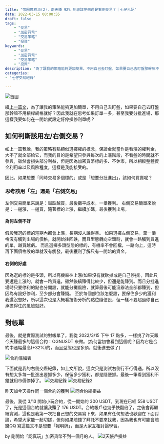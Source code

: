 ```yaml
---
title: "幣圈瘋狗流(2)，兩天賺 92% 到底該左側還是右側交易？｜七仔札記"
date: 2022-03-15 00:00:55
draft: false
tags: 
    - "交易"
    - "加密貨幣"
    - "交易策略"
    - "投資"
keywords:
    - "交易"
    - "加密貨幣"
    - "交易策略"
    - "投資"
description: "為了讓我的策略能夠更加簡單，不用自己去盯盤，如果要自己去盯盤那幹嘛不用槓桿網格就好？因此我就在思考如果訂單一多，甚至我要分批進場，那這樣我要如何在一開始就設定好停損停利單呢？"
categories:
- "七仔交易紀錄"

---
```

![首圖](https://imgur.com/9z9hT8M.png)

續<a href="https://andywei1123.github.io/post/cryptotrade2/" target="_blank">上一篇文</a>，為了讓我的策略能夠更加簡單，不用自己去盯盤，如果要自己去盯盤那幹嘛不用槓桿網格就好？因此我就在思考如果訂單一多，甚至我要分批進場，那這樣我要如何在一開始就設定好停損停利單呢？

## 如何判斷該用左/右側交易？
如上一篇我說，我的策略有點類似選擇權的概念，保證金就當作是看漲的權利金，大不了就全部給它，而我的目的是希望只參與每次的上漲階段，不看盤的時間就不參與，雖然會損失部分利益，但是因為加密貨幣標的多、不休市，所以相較整體資金利用率以及風險程度，這樣是我能接受的。  

因此，如果想要「同時交易多個標的」或是「想要分批進出」，該如何買賣呢？

### 思考該用「左」還是「右側交易」
左側交易簡單來說是：越跌越買，最後攤平成本，一舉獲利。
右側交易簡單來說是：一邊漲，一邊買，隨著標的上漲，繼續加碼，最後獲利出場。
#### 為何左側不好
假設我選的標的短期內都會上漲，長期沒人說得準。
如果選擇左側交易，萬一價格沒有觸到出場的價格，就開始往回跌，而且型態轉向空頭時，就會一路觸到買進的單，越買越虧。
而且選擇多頭型態的標的，有機率不會回檔，一路向上，這時再下面價格設的單就沒有觸發，最後獲利了解只有一開始的資金。
#### 右側的好處
因為選的標的是多頭，所以高機率往上漲(如果沒有就砍掉或是自己停損)，因此只要還是上漲的，就會一路買進，雖然後續賺得比較少，但還是能賺到。而且分批進場時只要停利的點也分開設，就能分攤風險，就算最後可能沒辦法全部都賺到，但因為有設好停利，至少部分會賺錢。
至於每個部位該怎麼設，要保住多少的獲利我還沒想好，所以這次也是大概看技術分析的點位隨便設，但一樣不要超過你自己承擔得住的風險就好。  
 
## 對帳單
最後，就是實際測試的對帳單了。我從 2022/3/15 下午 17 點多，一樣挑了昨天跟今天賺最多的這個合約：OGNUSDT 來做。(為何當初會看到這個呢？因為它是合約中漲幅最高(+32%)的，而且型態也是多頭，就衝進去做了)

![合約漲幅表](https://i.imgur.com/JB0TTts.png)

下面就是我的右側交際紀錄，如上文所說，這次只是測試右側行不行得通，所以沒有想太多每一批進出要抓多少，保留多少獲利，都是隨便抓。最後一筆看到獲利不錯就用市價停掉了。
![交易紀錄](https://i.imgur.com/Xj3JcAS.png)
![交易紀錄2](https://i.imgur.com/CZkEfIX.png)


昨天加今天操作同一個合約的獲利
![同合約總損益](https://i.imgur.com/AaSw3yH.png)

最後，我從 3/13 開始小玩合約，從一開始的 300 USDT，到現在已經 558 USDT 了，光是這個合約就讓我賺了 176 USDT。合約帳戶也幾乎快翻倍了，之後會再繼續實測，這也是我第一次把自己想的交易寫下來，如果有任何想法也歡迎在下面討論，希望大家能一起切搓，但你如果賠錢了拜託不要來找我，因為我也有可能會賠錢QQ 寫這篇文不是想要「報明牌」，而是大家互相討論學習。

by 剛開始「認真玩」加密貨幣不到一個月的人。
![2天帳戶損益](https://i.imgur.com/SduWOF6.png)
